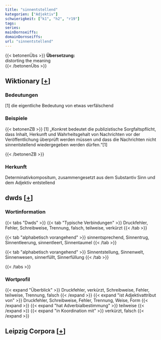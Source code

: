 ```yaml
---
title: "sinnentstellend"
kategorien: ["Adjektiv"]
schwierigkeit: ["k1", "h2", "r19"]
tags:
series:
mainDornseiffs:
domainDornseiffs:
url: "sinnentstellend"
---
```


{{< betonenÜbs >}}
**Übersetzung:**  
distorting the meaning  
{{< /betonenÜbs >}}

## Wiktionary [[+](https://de.wiktionary.org/wiki/sinnentstellend)]

### Bedeutungen
[1] die eigentliche Bedeutung von etwas verfälschend  

### Beispiele
{{< betonenZB >}}
[1] „Konkret bedeutet die publizistische Sorgfaltspflicht, dass Inhalt, Herkunft und Wahrheitsgehalt von Nachrichten vor der Veröffentlichung überprüft werden müssen und dass die Nachrichten nicht sinnentstellend wiedergegeben werden dürfen.“[1]  

{{< /betonenZB >}}
### Herkunft
Determinativkompositum, zusammengesetzt aus dem Substantiv Sinn und dem Adjektiv entstellend  



## dwds [[+](https://www.dwds.de/wb/sinnentstellend)]

### Wortinformation
{{< tabs "Dwds" >}}
{{< tab "Typische Verbindungen" >}}
Druckfehler, Fehler, Schreibweise, Trennung, falsch, teilweise, verkürzt
{{< /tab >}}

{{< tab "alphabetisch vorangehend" >}}
sinnentsprechend, Sinnentrug, Sinnentleerung, sinnentleert, Sinnentaumel
{{< /tab >}}

{{< tab "alphabetisch vorangehend" >}}
Sinnentstellung, Sinnenwelt, Sinnenwesen, sinnerfüllt, Sinnerfüllung
{{< /tab >}}

{{< /tabs >}}

### Wortprofil
{{< expand "Überblick" >}} Druckfehler, verkürzt, Schreibweise, Fehler, teilweise, Trennung, falsch {{< /expand >}}
{{< expand "ist Adjektivattribut von" >}} Druckfehler, Schreibweise, Fehler, Trennung, Weise, Form {{< /expand >}}
{{< expand "hat Adverbialbestimmung" >}} teilweise {{< /expand >}}
{{< expand "in Koordination mit" >}} verkürzt, falsch {{< /expand >}}

## Leipzig Corpora [[+](https://corpora.uni-leipzig.de/en/res?word=sinnentstellend&corpusId=deu_newscrawl-public_2018)]

